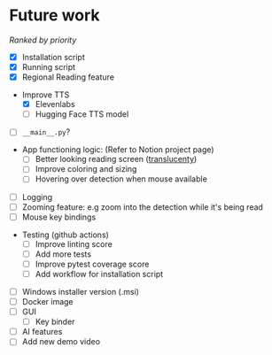 # Future work
*Ranked by priority*
- [x] Installation script
- [x] Running script
- [x] Regional Reading feature
- Improve TTS
  - [x] Elevenlabs
  - [ ] Hugging Face TTS model
- [ ] `__main__.py`?
- App functioning logic:
  (Refer to Notion project page)
  - [ ] Better looking reading screen ([translucenty](https://stackoverflow.com/questions/75029828/transparent-window-losing-focus-makes-keyboard-events-not-working))
  - [ ] Improve coloring and sizing
  - [ ] Hovering over detection when mouse available
- [ ] Logging
- [ ] Zooming feature: e.g zoom into the detection while it's being read
- [ ] Mouse key bindings
- Testing (github actions)
  - [ ] Improve linting score
  - [ ] Add more tests
  - [ ] Improve pytest coverage score
  - [ ] Add workflow for installation script
- [ ] Windows installer version (.msi)
- [ ] Docker image
- [ ] GUI
  - [ ] Key binder
- [ ] AI features
- [ ] Add new demo video
